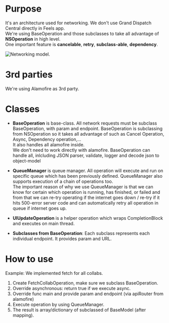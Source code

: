# Purpose
It's an architecture used for networking.
We don't use Grand Dispatch Central directly in Feels app.  
We're using BaseOperation and those subclasses to take all advantage of **NSOperation** in high level.  
One important feature is **cancelable**, **retry**, **subclass-able**, **dependency**.  

![Networking model](https://farm6.staticflickr.com/5769/30261401166_98ae80d0cc_o_d.jpg).

# 3rd parties  
We're using Alamofire as 3rd party.
  
# Classes  
+ **BaseOperation** is base-class. All network requests must be subclass BaseOperation, with param and endpoint.
BaseOperation is subclassing from NSOperation so it takes all advantage of such as Cancel Operation, Async, Dependency operation,...  
It also handles all alamofire inside.  
We don't need to work directly with alamofire. BaseOperation can handle all, inlcluding JSON parser, validate, logger and decode json to object-model  

+ **QueueManager** is queue manager. All operation will execute and run on specific queue which has been previously defined.
QueueManager also supports execution of a chain of operations too.  
The important reason of why we use QueueManager is that we can know for certain which operation is running, has finished, or failed and from that we can re-try operating if the internet goes down / re-try if it hits 500-error server code and can automatically retry all operation in queue if internet goes up.  

+ **UIUpdateOperation** is a helper operation which wraps CompletionBlock and executes on main thread.  
  
+ **Subclasses from BaseOperation**: Each subclass represents each individual endpoint. It provides param and URL.
  
# How to use  
Example: We implemented fetch for all collabs.  
1. Create FetchCollabOperation, make sure we subclass BaseOperation.  
2. Override asynchronous: return true if we execute async.  
3. Override func main and provide param and endpoint (via apiRouter from alamofire)
4. Execute operation by using QueueManager.
5. The result is array/dictionary of subclassed of BaseModel (after mapping).